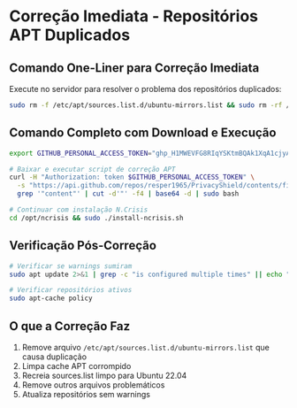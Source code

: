 # Correção Imediata - Repositórios APT Duplicados

## Comando One-Liner para Correção Imediata

Execute no servidor para resolver o problema dos repositórios duplicados:

```bash
sudo rm -f /etc/apt/sources.list.d/ubuntu-mirrors.list && sudo rm -rf /var/lib/apt/lists/* && sudo apt clean && sudo apt update
```

## Comando Completo com Download e Execução

```bash
export GITHUB_PERSONAL_ACCESS_TOKEN="ghp_H1MWEVFG8RIqYSKtmBQAk1XqA1cjyAFmL"

# Baixar e executar script de correção APT
curl -H "Authorization: token $GITHUB_PERSONAL_ACCESS_TOKEN" \
  -s "https://api.github.com/repos/resper1965/PrivacyShield/contents/fix-apt-sources.sh" | \
  grep '"content"' | cut -d'"' -f4 | base64 -d | sudo bash

# Continuar com instalação N.Crisis
cd /opt/ncrisis && sudo ./install-ncrisis.sh
```

## Verificação Pós-Correção

```bash
# Verificar se warnings sumiram
sudo apt update 2>&1 | grep -c "is configured multiple times" || echo "Correção bem-sucedida"

# Verificar repositórios ativos
sudo apt-cache policy
```

## O que a Correção Faz

1. Remove arquivo `/etc/apt/sources.list.d/ubuntu-mirrors.list` que causa duplicação
2. Limpa cache APT corrompido
3. Recreia sources.list limpo para Ubuntu 22.04
4. Remove outros arquivos problemáticos
5. Atualiza repositórios sem warnings
